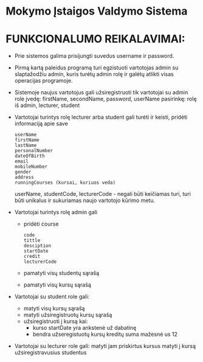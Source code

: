 # Mokymo Įstaigos Valdymo Sistema

# FUNKCIONALUMO REIKALAVIMAI:

+ Prie sistemos galima prisijungti suvedus username ir password.

+ Pirmą kartą paleidus programą turi egzistuoti vartotojas admin su slaptažodžiu admin, kuris turėtų admin rolę ir galėtų atlikti visas operacijas programoje.

+ Sistemoje naujus vartotojus gali užsiregistruoti tik vartotojai su admin role įvedę:
    firstName, secondName, password, userName
  pasirinkę:
    rolę iš admin, lecturer, student

+ Vartotojai turintys rolę lecturer arba student gali turėti ir keisti, pridėti informaciją apie save

      userName
      firstName
      lastName
      personalNumber
      dateOfBirth
      email
      mobileNumber
      gender
      address
      runningCourses (kursai, kuriuos veda)
  
    userName, studentCode, lecturerCode - negali būti keičiamas turi, turi būti unikalus ir sukuriamas naujo vartotojo kūrimo metu.    

+ Vartotojai turintys rolę admin gali
    + pridėti course

          code
          tittle
          desciption
          startDate
          credit
          lecturerCode

    + pamatyti visų studentų sąrašą
    + pamatyti visų kursų sąrašą

+ Vartotojai su student role gali:
    + matyti visų kursų sąrašą
    + matyti užsiregistruotų kursų sąrašą
    + užsiregistruoti į kursą kai:
        + kurso startDate yra ankstenė už dabatinę
        + bendra užseregistuotų kursų kreditų suma mažesnė us 12

+ Vartotojai su lecturer role gali:
        matyti jam priskirtus kursus
        matyti į kursą užsiregistravusius studentus

